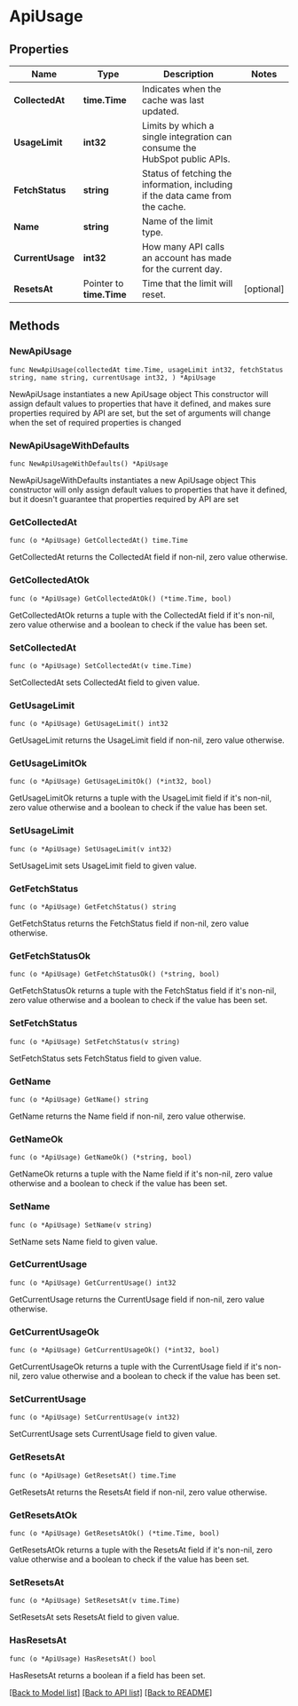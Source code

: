# ApiUsage

## Properties

Name | Type | Description | Notes
------------ | ------------- | ------------- | -------------
**CollectedAt** | **time.Time** | Indicates when the cache was last updated. | 
**UsageLimit** | **int32** | Limits by which a single integration can consume the HubSpot public APIs. | 
**FetchStatus** | **string** | Status of fetching the information, including if the data came from the cache. | 
**Name** | **string** | Name of the limit type. | 
**CurrentUsage** | **int32** | How many API calls an account has made for the current day. | 
**ResetsAt** | Pointer to **time.Time** | Time that the limit will reset. | [optional] 

## Methods

### NewApiUsage

`func NewApiUsage(collectedAt time.Time, usageLimit int32, fetchStatus string, name string, currentUsage int32, ) *ApiUsage`

NewApiUsage instantiates a new ApiUsage object
This constructor will assign default values to properties that have it defined,
and makes sure properties required by API are set, but the set of arguments
will change when the set of required properties is changed

### NewApiUsageWithDefaults

`func NewApiUsageWithDefaults() *ApiUsage`

NewApiUsageWithDefaults instantiates a new ApiUsage object
This constructor will only assign default values to properties that have it defined,
but it doesn't guarantee that properties required by API are set

### GetCollectedAt

`func (o *ApiUsage) GetCollectedAt() time.Time`

GetCollectedAt returns the CollectedAt field if non-nil, zero value otherwise.

### GetCollectedAtOk

`func (o *ApiUsage) GetCollectedAtOk() (*time.Time, bool)`

GetCollectedAtOk returns a tuple with the CollectedAt field if it's non-nil, zero value otherwise
and a boolean to check if the value has been set.

### SetCollectedAt

`func (o *ApiUsage) SetCollectedAt(v time.Time)`

SetCollectedAt sets CollectedAt field to given value.


### GetUsageLimit

`func (o *ApiUsage) GetUsageLimit() int32`

GetUsageLimit returns the UsageLimit field if non-nil, zero value otherwise.

### GetUsageLimitOk

`func (o *ApiUsage) GetUsageLimitOk() (*int32, bool)`

GetUsageLimitOk returns a tuple with the UsageLimit field if it's non-nil, zero value otherwise
and a boolean to check if the value has been set.

### SetUsageLimit

`func (o *ApiUsage) SetUsageLimit(v int32)`

SetUsageLimit sets UsageLimit field to given value.


### GetFetchStatus

`func (o *ApiUsage) GetFetchStatus() string`

GetFetchStatus returns the FetchStatus field if non-nil, zero value otherwise.

### GetFetchStatusOk

`func (o *ApiUsage) GetFetchStatusOk() (*string, bool)`

GetFetchStatusOk returns a tuple with the FetchStatus field if it's non-nil, zero value otherwise
and a boolean to check if the value has been set.

### SetFetchStatus

`func (o *ApiUsage) SetFetchStatus(v string)`

SetFetchStatus sets FetchStatus field to given value.


### GetName

`func (o *ApiUsage) GetName() string`

GetName returns the Name field if non-nil, zero value otherwise.

### GetNameOk

`func (o *ApiUsage) GetNameOk() (*string, bool)`

GetNameOk returns a tuple with the Name field if it's non-nil, zero value otherwise
and a boolean to check if the value has been set.

### SetName

`func (o *ApiUsage) SetName(v string)`

SetName sets Name field to given value.


### GetCurrentUsage

`func (o *ApiUsage) GetCurrentUsage() int32`

GetCurrentUsage returns the CurrentUsage field if non-nil, zero value otherwise.

### GetCurrentUsageOk

`func (o *ApiUsage) GetCurrentUsageOk() (*int32, bool)`

GetCurrentUsageOk returns a tuple with the CurrentUsage field if it's non-nil, zero value otherwise
and a boolean to check if the value has been set.

### SetCurrentUsage

`func (o *ApiUsage) SetCurrentUsage(v int32)`

SetCurrentUsage sets CurrentUsage field to given value.


### GetResetsAt

`func (o *ApiUsage) GetResetsAt() time.Time`

GetResetsAt returns the ResetsAt field if non-nil, zero value otherwise.

### GetResetsAtOk

`func (o *ApiUsage) GetResetsAtOk() (*time.Time, bool)`

GetResetsAtOk returns a tuple with the ResetsAt field if it's non-nil, zero value otherwise
and a boolean to check if the value has been set.

### SetResetsAt

`func (o *ApiUsage) SetResetsAt(v time.Time)`

SetResetsAt sets ResetsAt field to given value.

### HasResetsAt

`func (o *ApiUsage) HasResetsAt() bool`

HasResetsAt returns a boolean if a field has been set.


[[Back to Model list]](../README.md#documentation-for-models) [[Back to API list]](../README.md#documentation-for-api-endpoints) [[Back to README]](../README.md)


